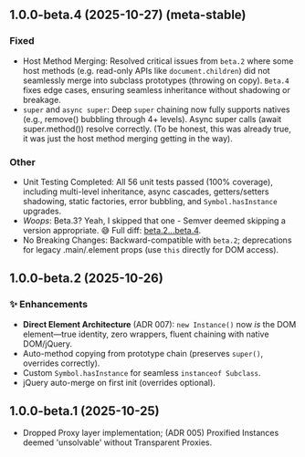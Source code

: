 ## 1.0.0-beta.4 (2025-10-27) (meta-stable)

### Fixed
  - Host Method Merging: Resolved critical issues from `beta.2` where some host methods (e.g. read-only APIs like `document.children`) did not seamlessly merge into subclass prototypes (throwing on copy). `Beta.4` fixes edge cases, ensuring seamless inheritance without shadowing or breakage.
  - `super` and `async super`: Deep `super` chaining now fully supports natives (e.g., remove() bubbling through 4+ levels).
Async super calls (await super.method()) resolve correctly. (To be honest, this was already true, it was just the host method merging getting in the way).

### Other
  - Unit Testing Completed: All 56 unit tests passed (100% coverage), including multi-level inheritance, async cascades, getters/setters shadowing, static factories, error bubbling, and `Symbol.hasInstance` upgrades.
  - *Woops*: Beta.3? Yeah, I skipped that one - Semver deemed skipping a version appropriate. 😅 Full diff: [beta.2...beta.4](link-to-compare).
  - No Breaking Changes: Backward-compatible with `beta.2`; deprecations for legacy .main/.element props (use `this` directly for DOM access).

## 1.0.0-beta.2 (2025-10-26)
### ✨ Enhancements
- **Direct Element Architecture** (ADR 007): `new Instance()` now *is* the DOM element—true identity, zero wrappers, fluent chaining with native DOM/jQuery.
- Auto-method copying from prototype chain (preserves `super()`, overrides correctly).
- Custom `Symbol.hasInstance` for seamless `instanceof Subclass`.
- jQuery auto-merge on first init (overrides optional).

## 1.0.0-beta.1 (2025-10-25)
  - Dropped Proxy layer implementation; (ADR 005) Proxified Instances deemed 'unsolvable' without Transparent Proxies.
